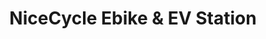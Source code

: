 ---
title: "NiceCycle Ebike & EV Station"
url: /imus/nicecycle-ebike-and-ev-station/
shop: trade
---